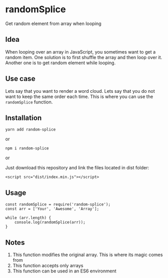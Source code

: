 # randomSplice

Get random element from array when looping

## Idea

When looping over an array in JavaScript, you sometimes want to get a random item.
One solution is to first shuffle the array and then loop over it.
Another one is to get random element while looping.

## Use case

Lets say that you want to render a word cloud.
Lets say that you do not want to keep the same order each time.
This is where you can use the `randomSplice` function.

## Installation

```
yarn add random-splice
```

or

```
npm i random-splice
```

or

Just download this repository and link the files located in dist folder:

```
<script src="dist/index.min.js"></script>
```

## Usage

```
const randomSplice = require('random-splice');
const arr = ['Your', 'Awesome', 'Array'];

while (arr.length) {
	console.log(randomSplice(arr));
}
```

## Notes

1.  This function modifies the original array. This is where its magic comes from
2.  This function accepts only arrays
3.  This function can be used in an ES6 environment
